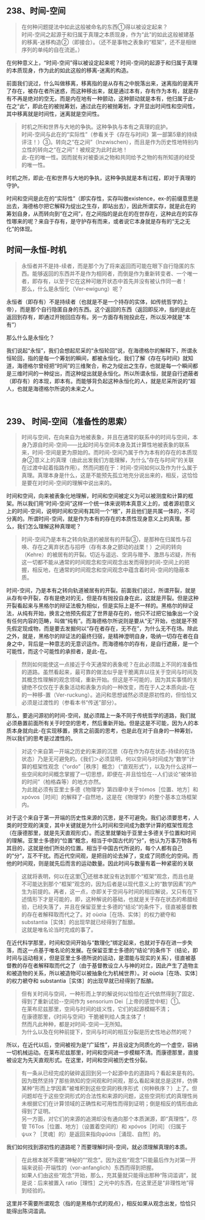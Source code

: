 <h2>238、时间-空间</h2><blockquote data-pid="m89erPqc">在何种问题提法中如此这般被命名的东西①得以被设定起来？<br>时间-空间之起源于和归属于真理之本质现身，作为“此”的如此这般被建基的移离-迷移构造②（即接合）。（还不是事物之表象的“框架”，还不是相继序列的单纯的自在流逝。）</blockquote><p data-pid="OOZtOXk0">在何种意义上，“时间-空间”得以被设定起来呢？时间-空间的起源于和归属于真理的本质现身，作为此的如此这般的移离-迷离的构造。</p><p data-pid="AHzmJibc">前面我们说过，什么叫做移离，移离指的是从存有之中脱落出来，迷离指的是离开了存在，被存在者所迷惑，而这种移出来，就是通过本有，存有作为本有，就是存有不再是绝对的空无，而是内在地有一种颤动，这种颤动就是本有，他归属于此-在之“此”，即此在的被抛筹划，通过此在的被抛筹划，才开显出时间性和空间性，其中移离就是时间性，迷离就是空间性。</p><blockquote data-pid="Bpovewm6">时机之所和世界与大地的争执。这种争执与本有之真理的庇护。<br>时间-空间与此在的“实际性”（参看关于《存在与时间》第一部第5章的持续评注！）③。转向之“在之间”（Inzwischen），而且是作为历史性地特别内立性的转向之“在之间”！被规定为此时此地！<br>此-在的唯一性。因而就有对被委派之物和共同给予之物的有所知道的经受的唯一性。</blockquote><p data-pid="vrVIGTW3">时机之所，即此-在和世界与大地的争执，这种争执就是本有过程，即对于真理的守护。</p><p data-pid="0d7YJrxt">时间和空间是此在的“实际性”（即实存性，实存叫做existence，ex-的前缀意思是出去，海德格尔把它解释为绽出之生存，即站出去），因此所谓实存，就是此在的筹划自身，从而转向到“在之间”，在之间指的是此在的在世存在，这种此在的实存性哪来的呢？来自于存有，是守护存有而来，或者说它本身就是存有的“无之无化”的体现。</p><h2>时间一永恒-时机</h2><blockquote data-pid="T4y_jrWE">永恒者并不是持-续者，而是那个为了将来返回而可能在眼下自行隐匿的东西。能够返回的东西并不是作为相同者，而倒是作为重新转变者、一个唯一者，即存有，以至于它在这种可敞开状态中首先并没有被认作同一者！<br>那么，什么是永恒化（Ver-ewigung）呢？</blockquote><p data-pid="WVrDb8XZ">永恒者（即存有）不是持续者（也就是不是一个持存的实体，如传统哲学的上帝），而是那个自行隐匿自身的东西。这个返回的东西（返回即反冲，指的是此在返回到存有，即通过开抛回应存有。另一方面存有抛投此在，所以反冲就是“本有”）</p><p data-pid="IvyFISyM">那么什么是永恒化？</p><p data-pid="MzaZ3dEz">我们说起“永恒”，我们会想起尼采的“永恒轮回”说，在海德格尔的解释下，所谓永恒轮回，指的是每一个筹划的瞬间，都被永恒化，我们了解《存在与时间》就知道，海德格尔曾经把“时间”的三维聚合，称之为绽出之生存，也就是每一个瞬间都是三维时间的一种绽出，而这种绽出就是永恒化。所以所谓永恒，就是自行遮蔽者（即存有）的本现，即本有。而能够背负起这种永恒化的人，就是尼采所说的“超人，也就是海德格尔所说的未来之人。</p><p><br></p><h2>239、 时间-空间（准备性的思索）</h2><blockquote data-pid="GO6U5pul">时间与空间，在向来自为地被表象，并且在通常的联系中的时间与空间，本身乃源自时间-空间——比起时间与空间本身及其计算性地被表象的联系来，时间-空间是更为原始的。而时间-空间乃属于作为本有的存在的本质现身②意义上的真理（由此出发我们方能理解，为什么“存在与时间”的关联在过渡中起着指路作用）。然而问题在于：时间-空间如何以及作为什么属于真理。真理本身是什么，这是不能预先孤立地充分说出来的，相反，这恰恰是要在对时间-空间的理解中说出来的。</blockquote><p data-pid="E0TmSKoV">时间和空间，向来被表象化地理解，时间和空间被定义为可以被测度和计算的框架。所以我们用“时间-空间”这样一个统一体来说明本真意义上的，或者源初意义上的时间-空间，说明时间和空间有其同一个“根”，并且他们是共属一体的，不可分离的。所谓时间-空间，就是作为本有的存在的本质性现身意义上的真理。那么，我们怎么理解这种真理呢？</p><blockquote data-pid="H72bq4W2">时间-空间乃是本有之转向轨道的被居有的开裂③，是那种在归属性与召唤、存在之离弃状态与招呼（存有本身之颤动的战栗！）之间的转向（Kehre）的被居有的开裂。切近与遥远、空洞与赠予、激昂与迟疑，所有这一切都不能从通常的时间观念和空间观念出发而得到时间-空间上的把握，相反地，在通常的时间观念和空间观念中蕴含着时间-空间的隐蔽本质。</blockquote><p data-pid="LJgQsMDQ">时间-空间，乃是本有之转向轨道被居有的开裂。前面我们说过，所谓开裂，就是从存有中开裂，存有是绝对的无，但是存有抛投自身在此，这就是开裂。但是这种开裂看起来与黑格尔的辩证法极为相似，但是实际上是不一样的。黑格尔的辩证法，从纯有开始，换言之他预先假定了世界是存在的，他只不过把它抽象出一个没有任何内容的范畴，叫做“纯有”。而海德格尔所说则是要从“无”开始，也就是不预先假定现成物，而是要去发掘何以“存在者存在，无不在”，为什么无不在场。除此之外，就是，黑格尔的辩证法的最终归宿，是精神澄明自身，吸纳一切存在者在自身之中，背后是一种意志的无意识运作。而海德格尔的存有，是自行遮蔽，是一个可能性，而这个可能性的承担者，是此-在。</p><blockquote data-pid="xuZncMZS">然则如何能使这一点接近于今天通常的表象呢？在此必须踏上不同的准备性的道路。虽然看起来，最可靠的做法似乎是干脆离弃以往关于空间与时间及其概念性理解的观念领域，重新开始。但这是不可能的，因为其实事情的关键绝不仅仅在于表象活动和表象方向的一种改变，而在于人之本质向此-在的一种移-置（Ver-ruckung）。追问和思想诚然必须是原初性的，但恰恰又必须是过渡性的（参看本书“传送”部分）。</blockquote><p data-pid="NyAx2xZk">那么，要追问源初的时间-空间，就必须踏上一条不同于传统哲学的道路，我们就必须悬置前面所有关于时空的思考，然后重新开始。但是这是不可能，因为人的本质本身就向此-在实现移置，换言之前面的思考，也是此在对于自身的一种筹划，所以我们的思考是过渡性的。</p><blockquote data-pid="10vuXZdl">对这个来自第一开端之历史的来源的沉思（存在作为存在状态-持续的在场状态）乃是无可避免的。《我们＞必须显明，何以空间与时间成为“数学”计算的框架性观念（“ordo”［秩序］概念）（“直观形式”），以及为什么这样一些空间和时间概念掌握了一切思想，即便在-并且恰恰在--人们谈论“被体验的时间”（柏格森等）的地方亦然。<br>为此就必须有亚里士多德《物理学》第四章中关于τómos［位置、地方］和 xpóvos［时间］的解释了-自然地，这是在《物理学》的整个基本立场框架内。</blockquote><p data-pid="yeEsjGZy">对于这个来自于第一开端的历史性来源的沉思，是不可避免。我们必须要思考，人类的时空观的演变，其中关键就是为什么时间和空间成为数学计算的框架性观念（在康德那里，就是先天直观形式）。而这里就肇始于亚里士多德关于位置和时间的理解。亚里士多德的“位置”概念，相当于中国古代的“分”，他认为万事万物各有其目的，这就是他们所处的位置。相当于中国古代所说的，每个人都有自己的“分”，互不干扰。而近代空间观，是把目的论去掉了，变成了同质化的空间。而他的时间观，则是就先后而言的运动数量。因此时间与数量有着一种紧密的关联</p><blockquote data-pid="sbezQyt2">这就将表明，何以在这里①还根本就没有达到那个“框架”观念，而且也是不可能达到那个“框架”观念的，因为后者是以现代意义上的“数学因素”的产生为前提的。再者，这一点，亦即关于空间与时间的相应解说，又只有在下述情形下才是可能的，即，这种解说的基础，也就是关于存在状态的希腊经验，已经失落了，并且在保留亚里士多德的“结论”的条件下，径直被基督教的存在者解释取而代之了。对 oùσia［在场、实体］的权力褫夺和 substantia［实体］的出现早就已经得到了酝酿。<br>这就是唯名论当时完成的事了。</blockquote><p data-pid="EGQN1sxC">在近代科学那里，时间和空间开始与“数理化”绑定起来，也就对于存在进一步失落，而这一点基于唯名论的发展。在保留亚里士多德的“结论”的条件下（结论，即时间与运动相关，但是亚里士多德所说的运动，是潜能与现实的关系），径直被基督教的存在者解释取而代之了（由于基督教设立人与神的对立，因此产生了造物主和被造物的关系，所以被造物可以被抽象化为机械世界）。对 oùσia［在场、实体］的权力褫夺和 substantia［实体］的出现早就已经得到了酝酿。</p><blockquote data-pid="OPntKWIk">但有关时间与空间，一种形而上学的解说何以恰恰在近代依然得到了固定、得到了重新试验--空间作为 sensorium Dei［上帝的感觉中枢］①。<br>在莱布尼兹那里，空间与时间的歧义性，它们的起源模糊不清；<br>在康德那里，《时间与空间》干脆被判给人类主体了！<br>然而凡此种种，都是对时间-空间一无所知。<br>为什么以及在何种前提下，空间与时间的相互分裂是历史性地必然的呢？</blockquote><p data-pid="LH72hjtr">所以，在近代以后，空间被视为是“广延性”，并且设定为同质化的一个虚空，容纳一切机械运动。在莱布尼兹那里，时间和空间进一步模糊不清。而康德那里，直接被设定为先天直观形式。在这里，时间和空间被历史性分裂。</p><blockquote data-pid="mPoOZIRp">有一条从已经完成的破碎返回到另一个起源中去的道路吗？看起来是有的。因为既然坚持了那些熟知的空间观和时间观，那么看起来就总是这样，仿佛某种“形而上学因素”被堆积到这些空洞的秩序形式（何种秩序？）上了。但问题却在于这些空洞形式的合法性和来源的问题，这些空洞形式的真理性尚未根据它们在计算领域的正确性和可用性而得到证明；倒是相反的情形由此得到了证明。<br>另一方面，对它们的来源的追溯却没有通向那个本质渊源，即“真理性”，尽管 T6Tos［位置、地方］（设置着空间的）和 xpóvos［时间］（归属于ψux？［灵魂］的）是返回来指向φúσιs［涌现、自然］的。</blockquote><p data-pid="76bOL9gI">我们如何找到源初性的道路呢？而要理解时间-空间，就必须理解真理的本质。</p><blockquote data-pid="7oJru5Gi">在此根本就不需要“神秘的”“观念”。因为这些“观念”只能最后作为对第一开端来说前-开端性的（vor-anfanglich）东西而得到把握。<br>如果人们由这些“观念”开始，那么，充其量就只能得出那种“陈词滥调”，就是说：后来被置入 ratio［理性］之光中的东西，在这里还是“非理性地”得到经验的。</blockquote><p data-pid="Y76ZYr_m">这里并不需要所谓观念（指的是黑格尔式的观点），相反如果从观念出发，恰恰只能得出陈词滥调。</p><p></p>